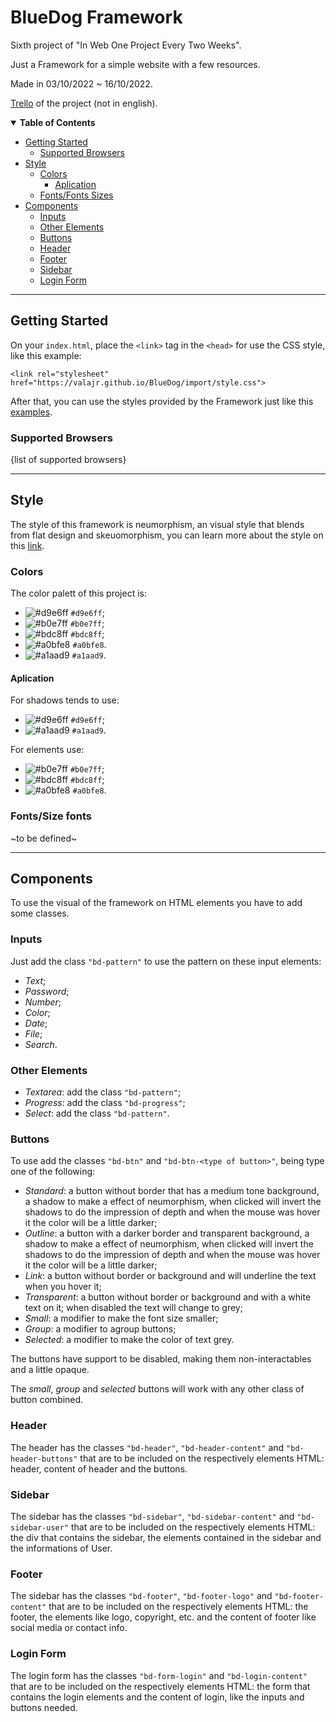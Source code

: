 # BlueDog Framework

Sixth project of "In Web One Project Every Two Weeks".

Just a Framework for a simple website with a few resources.

Made in 03/10/2022 ~ 16/10/2022.

[Trello](https://trello.com/b/Ipb4wgcZ/06-projeto-bluedog) of the project (not in english).

<details open>
<summary><b>Table of Contents</b></summary>

  - [Getting Started](#getting-started)
    - [Supported Browsers](#supported-browsers)
  - [Style](#style)
    - [Colors](#colors)
      - [Aplication](#aplication)
    - [Fonts/Fonts Sizes](#fontssize-fonts)
  - [Components](#components)
    - [Inputs](#inputs)
    - [Other Elements](#other-elements)
    - [Buttons](#buttons)
    - [Header](#header)
    - [Footer](#footer)
    - [Sidebar](#sidebar)
    - [Login Form](#login-form)
</details>

---

## Getting Started

On your `index.html`, place the `<link>` tag in the `<head>` for use the CSS style, like this example:

`<link rel="stylesheet" href="https://valajr.github.io/BlueDog/import/style.css">`

After that, you can use the styles provided by the Framework just like this [examples](https://valajr.github.io/BlueDog/index.html).

### Supported Browsers

{list of supported browsers}

---

## Style

The style of this framework is neumorphism, an visual style that blends from flat design and skeuomorphism, you can learn more about the style on this [link](https://hype4.academy/articles/design/neumorphism-in-user-interfaces).

### Colors

The color palett of this project is:
- ![#d9e6ff](https://via.placeholder.com/15/d9e6ff/d9e6ff.png) `#d9e6ff`;
- ![#b0e7ff](https://via.placeholder.com/15/b0e7ff/b0e7ff.png) `#b0e7ff`;
- ![#bdc8ff](https://via.placeholder.com/15/bdc8ff/bdc8ff.png) `#bdc8ff`;
- ![#a0bfe8](https://via.placeholder.com/15/a0bfe8/a0bfe8.png) `#a0bfe8`.
- ![#a1aad9](https://via.placeholder.com/15/a1aad9/a1aad9.png) `#a1aad9`.

#### Aplication

For shadows tends to use:
- ![#d9e6ff](https://via.placeholder.com/15/d9e6ff/d9e6ff.png) `#d9e6ff`;
- ![#a1aad9](https://via.placeholder.com/15/a1aad9/a1aad9.png) `#a1aad9`.

For elements use:
- ![#b0e7ff](https://via.placeholder.com/15/b0e7ff/b0e7ff.png) `#b0e7ff`;
- ![#bdc8ff](https://via.placeholder.com/15/bdc8ff/bdc8ff.png) `#bdc8ff`;
- ![#a0bfe8](https://via.placeholder.com/15/a0bfe8/a0bfe8.png) `#a0bfe8`.


### Fonts/Size fonts
~to be defined~

---

## Components

To use the visual of the framework on HTML elements you have to add some classes.

### Inputs

Just add the class `"bd-pattern"` to use the pattern on these input elements:
- _Text_;
- _Password_;
- _Number_;
- _Color_;
- _Date_;
- _File_;
- _Search_.

### Other Elements
- _Textarea_: add the class `"bd-pattern"`;
- _Progress_: add the class `"bd-progress"`;
- _Select_: add the class `"bd-pattern"`.

### Buttons

To use add the classes `"bd-btn"` and `"bd-btn-<type of button>"`, being type one of the following:

- _Standard_: a button without border that has a medium tone background, a shadow to make a effect of neumorphism, when clicked will invert the shadows to do the impression of depth and when the mouse was hover it the color will be a little darker;
- _Outline_: a button with a darker border and transparent background, a shadow to make a effect of neumorphism, when clicked will invert the shadows to do the impression of depth and when the mouse was hover it the color will be a little darker;
- _Link_: a button without border or background and will underline the text when you hover it;
- _Transparent_: a button without border or background and with a white text on it; when disabled the text will change to grey;
- _Small_: a modifier to make the font size smaller;
- _Group_: a modifier to agroup buttons;
- _Selected_: a modifier to make the color of text grey.

The buttons have support to be disabled, making them non-interactables and a little opaque.

The _small_, _group_ and _selected_ buttons will work with any other class of button combined.

### Header

The header has the classes `"bd-header"`, `"bd-header-content"` and `"bd-header-buttons"` that are to be included on the respectively elements HTML: header, content of header and the buttons.

### Sidebar

The sidebar has the classes `"bd-sidebar"`, `"bd-sidebar-content"` and `"bd-sidebar-user"` that are to be included on the respectively elements HTML: the div that contains the sidebar, the elements contained in the sidebar and the informations of User.

### Footer

The sidebar has the classes `"bd-footer"`, `"bd-footer-logo"` and `"bd-footer-content"` that are to be included on the respectively elements HTML: the footer, the elements like logo, copyright, etc. and the content of footer like social media or contact info.

### Login Form

The login form has the classes `"bd-form-login"` and `"bd-login-content"` that are to be included on the respectively elements HTML: the form that contains the login elements and the content of login, like the inputs and buttons needed.